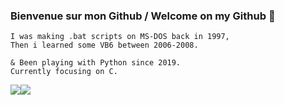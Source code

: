### Bienvenue sur mon Github / Welcome on my Github :fox_face:

```
I was making .bat scripts on MS-DOS back in 1997,
Then i learned some VB6 between 2006-2008.

& Been playing with Python since 2019.
Currently focusing on C.
```


<div style="display: flex; flex-direction: row;">
 <img class="img" src="https://github-readme-stats.vercel.app/api/top-langs/?username=Rel09&theme=radical&layout=compact" />
 <img class="img" src="https://github-readme-stats.vercel.app/api?username=Rel09&show_icons=true&theme=radical" />
</div>
